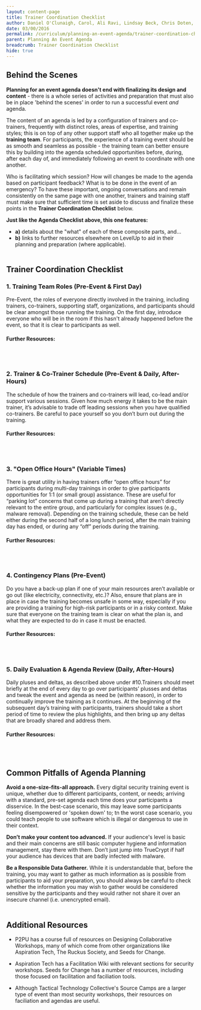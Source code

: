 ```yaml
---
layout: content-page
title: Trainer Coordination Checklist
author: Daniel O'Clunaigh, Carol, Ali Ravi, Lindsay Beck, Chris Doten, Nick Sera-Leyva
date: 03/00/2016
permalink: /curriculum/planning-an-event-agenda/trainer-coordination-checklist/
parent: Planning An Event Agenda
breadcrumb: Trainer Coordination Checklist
hide: true
---
```

## Behind the Scenes ##

**Planning for an event agenda doesn't end with finalizing its design and content** - there is a whole series of activities and preparation that must also be in place 'behind the scenes' in order to run a successful event *and* agenda.

The content of an agenda is led by a configuration of trainers and co-trainers, frequently with distinct roles, areas of expertise, and training styles; this is on top of any other support staff who all together make up the **training team**. For participants, the experience of a training event should be as smooth and seamless as possible - the training team can better ensure this by building into the agenda scheduled opportunities before, during, after each day of, and immediately following an event to coordinate with one another.

Who is facilitating which session? How will changes be made to the agenda based on participant feedback? What is to be done in the event of an emergency? To have these important, ongoing conversations and remain consistently on the same page with one another, trainers and training staff must make sure that sufficient time is set aside to discuss and finalize these points in the **Trainer Coordination Checklist** below.

**Just like the Agenda Checklist above, this one features:**

- **a)** details about the "what" of each of these composite parts, and...
- **b)** links to further resources elsewhere on LevelUp to aid in their planning and preparation (where applicable).
<br><br>

## Trainer Coordination Checklist ##

### 1. Training Team Roles (Pre-Event & First Day) ###
Pre-Event, the roles of everyone directly involved in the training, including trainers, co-trainers, supporting staff, organizations, and participants should be clear amongst those running the training. On the first day, introduce everyone who will be in the room if this hasn't already happened before the event, so that it is clear to participants as well.

#### Further Resources: ####

<br><br>

### 2. Trainer & Co-Trainer Schedule (Pre-Event & Daily, After-Hours) ###
The schedule of how the trainers and co-trainers will lead, co-lead and/or support various sessions. Given how much energy it takes to be the main trainer, it’s advisable to trade off leading sessions when you have qualified co-trainers. Be careful to pace yourself so you don’t burn out during the training.

#### Further Resources: ####

<br><br>

### 3. "Open Office Hours" (Variable Times) ###
There is great utility in having trainers offer “open office hours” for participants during multi-day trainings in order to give participants opportunities for 1:1 (or small group) assistance. These are useful for “parking lot” concerns that come up during a training that aren’t directly relevant to the entire group, and particularly for complex issues (e.g., malware removal). Depending on the training schedule, these can be held either during the second half of a long lunch period, after the main training day has ended, or during any “off” periods during the training.

#### Further Resources: ####

<br><br>

### 4. Contingency Plans (Pre-Event) ###
Do you have a back-up plan if one of your main resources aren’t available or go out (like electricity, connectivity, etc.)? Also, ensure that plans are in place in case the training becomes unsafe in some way, especially if you are providing a training for high-risk participants or in a risky context. Make sure that everyone on the training team is clear on what the plan is, and what they are expected to do in case it must be enacted.

#### Further Resources: ####

<br><br>

### 5. Daily Evaluation & Agenda Review (Daily, After-Hours) ###
Daily pluses and deltas, as described above under #10.Trainers should meet briefly at the end of every day to go over participants’ plusses and deltas and tweak the event and agenda as need be (within reason), in order to continually improve the training as it continues. At the beginning of the subsequent day’s training with participants, trainers should take a short period of time to review the plus highlights, and then bring up any deltas that are broadly shared and address them.

#### Further Resources: ####

<br><br>

## Common Pitfalls of Agenda Planning ##

**Avoid a one-size-fits-all approach.** Every digital security training event is unique, whether due to different participants, content, or needs; arriving with a standard, pre-set agenda each time does your participants a disservice. In the best-case scenario, this may leave some participants feeling disempowered or 'spoken down' to; tn the worst case scenario, you could teach people to use software which is illegal or dangerous to use in their context.

**Don’t make your content too advanced.** If your audience's level is basic and their main concerns are still basic computer hygiene and information management, stay there with them. Don’t just jump into TrueCrypt if half your audience has devices that are badly infected with malware.

**Be a Responsible Data Gatherer.** While it is understandable that, before the training, you may want to gather as much information as is possible from participants to aid your preparation, you should always be careful to check whether the information you may wish to gather would be considered sensitive by the participants and they would rather not share it over an insecure channel (i.e. unencrypted email).
<br><br>

## Additional Resources ##

- P2PU has a course full of resources on Designing Collaborative Workshops, many of which come from other organizations like Aspiration Tech, The Ruckus Society, and Seeds for Change.

- Aspiration Tech has a Facilitation Wiki with relevant sections for security workshops.
Seeds for Change has a number of resources, including those focused on facilitation and faciliation tools.

- Although Tactical Technology Collective's Source Camps are a larger type of event than most security workshops, their resources on faciliation and agendas are useful.
